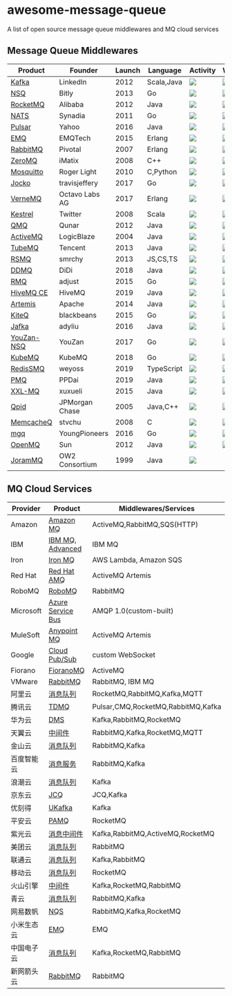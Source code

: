 # awesome-message-queue
A list of open source message queue middlewares and MQ cloud services

## Message Queue Middlewares

| Product                                                   | Founder        | Launch | Language   | Activity                                                                                            | Watchers                                                                    | Forks                                                                                                     | Stars                                                                                                     |
|-----------------------------------------------------------|----------------|--------|------------|-----------------------------------------------------------------------------------------------------|-----------------------------------------------------------------------------|-----------------------------------------------------------------------------------------------------------|-----------------------------------------------------------------------------------------------------------|
| [Kafka](https://kafka.apache.org)                         | LinkedIn       | 2012   | Scala,Java | ![](https://img.shields.io/github/last-commit/apache/kafka)                                         | ![](https://img.shields.io/github/watchers/apache/kafka)                    | ![](https://img.shields.io/github/forks/apache/kafka)                                                     | ![](https://img.shields.io/github/stars/apache/kafka)                                                     |
| [NSQ](https://nsq.io)                                     | Bitly          | 2013   | Go         | ![](https://img.shields.io/github/last-commit/nsqio/nsq)                                            | ![](https://img.shields.io/github/watchers/nsqio/nsq)                       | ![](https://img.shields.io/github/forks/nsqio/nsq)                                                        | ![](https://img.shields.io/github/stars/nsqio/nsq)                                                        |
| [RocketMQ](https://rocketmq.apache.org)                   | Alibaba        | 2012   | Java       | ![](https://img.shields.io/github/last-commit/apache/rocketmq)                                      | ![](https://img.shields.io/github/watchers/apache/rocketmq)                 | ![](https://img.shields.io/github/forks/apache/rocketmq)                                                  | ![](https://img.shields.io/github/stars/apache/rocketmq)                                                  |
| [NATS](https://nats.io/)                                  | Synadia        | 2011   | Go         | ![](https://img.shields.io/github/last-commit/nats-io/nats-server)                                  | ![](https://img.shields.io/github/watchers/nats-io/nats-server)             | ![](https://img.shields.io/github/forks/nats-io/nats-server)                                              | ![](https://img.shields.io/github/stars/nats-io/nats-server)                                              |
| [Pulsar](https://pulsar.apache.org)                       | Yahoo          | 2016   | Java       | ![](https://img.shields.io/github/last-commit/apache/pulsar)                                        | ![](https://img.shields.io/github/watchers/apache/pulsar)                   | ![](https://img.shields.io/github/forks/apache/pulsar)                                                    | ![](https://img.shields.io/github/stars/apache/pulsar)                                                    |
| [EMQ](https://www.emqx.io/)                               | EMQTech        | 2015   | Erlang     | ![](https://img.shields.io/github/last-commit/emqx/emqx)                                            | ![](https://img.shields.io/github/watchers/emqx/emqx)                       | ![](https://img.shields.io/github/forks/emqx/emqx)                                                        | ![](https://img.shields.io/github/stars/emqx/emqx)                                                        |
| [RabbitMQ](https://www.rabbitmq.com)                      | Pivotal        | 2007   | Erlang     | ![](https://img.shields.io/github/last-commit/rabbitmq/rabbitmq-server)                             | ![](https://img.shields.io/github/watchers/rabbitmq/rabbitmq-server)        | ![](https://img.shields.io/github/forks/rabbitmq/rabbitmq-server)                                         | ![](https://img.shields.io/github/stars/rabbitmq/rabbitmq-server)                                         |
| [ZeroMQ](https://zeromq.org)                              | iMatix         | 2008   | C++        | ![](https://img.shields.io/github/last-commit/zeromq/libzmq)                                        | ![](https://img.shields.io/github/watchers/zeromq/libzmq)                   | ![](https://img.shields.io/github/forks/zeromq/libzmq)                                                    | ![](https://img.shields.io/github/stars/zeromq/libzmq)                                                    |
| [Mosquitto](https://mosquitto.org/)                       | Roger Light    | 2010   | C,Python   | ![](https://img.shields.io/github/last-commit/eclipse/mosquitto)                                    | ![](https://img.shields.io/github/watchers/eclipse/mosquitto)               | ![](https://img.shields.io/github/forks/eclipse/mosquitto)                                                | ![](https://img.shields.io/github/stars/eclipse/mosquitto)                                                |
| [Jocko](https://github.com/travisjeffery/jocko)           | travisjeffery  | 2017   | Go         | ![](https://img.shields.io/github/last-commit/travisjeffery/jocko)                                  | ![](https://img.shields.io/github/watchers/travisjeffery/jocko)             | ![](https://img.shields.io/github/forks/travisjeffery/jocko)                                              | ![](https://img.shields.io/github/stars/travisjeffery/jocko)                                              |
| [VerneMQ](https://vernemq.com)                            | Octavo Labs AG | 2017   | Erlang     | ![](https://img.shields.io/github/last-commit/vernemq/vernemq)                                      | ![](https://img.shields.io/github/watchers/vernemq/vernemq)                 | ![](https://img.shields.io/github/forks/vernemq/vernemq)                                                  | ![](https://img.shields.io/github/stars/vernemq/vernemq)                                                  |
| [Kestrel](https://twitter.github.io/kestrel)              | Twitter        | 2008   | Scala      | ![](https://img.shields.io/github/last-commit/twitter-archive/kestrel)                              | ![](https://img.shields.io/github/watchers/twitter-archive/kestrel)         | ![](https://img.shields.io/github/forks/twitter-archive/kestrel)                                          | ![](https://img.shields.io/github/stars/twitter-archive/kestrel)                                          |
| [QMQ](https://github.com/qunarcorp/qmq)                   | Qunar          | 2012   | Java       | ![](https://img.shields.io/github/last-commit/qunarcorp/qmq)                                        | ![](https://img.shields.io/github/watchers/qunarcorp/qmq)                   | ![](https://img.shields.io/github/forks/qunarcorp/qmq)                                                    | ![](https://img.shields.io/github/stars/qunarcorp/qmq)                                                    |
| [ActiveMQ](https://activemq.apache.org)                   | LogicBlaze     | 2004   | Java       | ![](https://img.shields.io/github/last-commit/apache/activemq)                                      | ![](https://img.shields.io/github/watchers/apache/activemq)                 | ![](https://img.shields.io/github/forks/apache/activemq)                                                  | ![](https://img.shields.io/github/stars/apache/activemq)                                                  |
| [TubeMQ](https://tubemq.apache.org)                       | Tencent        | 2013   | Java       | ![](https://img.shields.io/github/last-commit/Tencent/TubeMQ)                                       | ![](https://img.shields.io/github/watchers/Tencent/TubeMQ)                  | ![](https://img.shields.io/github/forks/Tencent/TubeMQ)                                                   | ![](https://img.shields.io/github/stars/Tencent/TubeMQ)                                                   |
| [RSMQ](https://github.com/smrchy/rsmq)                    | smrchy         | 2013   | JS,CS,TS   | ![](https://img.shields.io/github/last-commit/smrchy/rsmq)                                          | ![](https://img.shields.io/github/watchers/smrchy/rsmq)                     | ![](https://img.shields.io/github/forks/smrchy/rsmq)                                                      | ![](https://img.shields.io/github/stars/smrchy/rsmq)                                                      |
| [DDMQ](https://github.com/didi/DDMQ)                      | DiDi           | 2018   | Java       | ![](https://img.shields.io/github/last-commit/didi/DDMQ)                                            | ![](https://img.shields.io/github/watchers/didi/DDMQ)                       | ![](https://img.shields.io/github/forks/didi/DDMQ)                                                        | ![](https://img.shields.io/github/stars/didi/DDMQ)                                                        |
| [RMQ](https://github.com/adjust/rmq)                      | adjust         | 2015   | Go         | ![](https://img.shields.io/github/last-commit/adjust/rmq)                                           | ![](https://img.shields.io/github/watchers/adjust/rmq)                      | ![](https://img.shields.io/github/forks/adjust/rmq)                                                       | ![](https://img.shields.io/github/stars/adjust/rmq)                                                       |
| [HiveMQ CE](https://www.hivemq.com/)                      | HiveMQ         | 2019   | Java       | ![](https://img.shields.io/github/last-commit/hivemq/hivemq-community-edition)                      | ![](https://img.shields.io/github/watchers/hivemq/hivemq-community-edition) | ![](https://img.shields.io/github/forks/hivemq/hivemq-community-edition)                                  | ![](https://img.shields.io/github/stars/hivemq/hivemq-community-edition)                                  |
| [Artemis](https://activemq.apache.org/components/artemis) | Apache         | 2014   | Java       | ![](https://img.shields.io/github/last-commit/apache/activemq-artemis)                              | ![](https://img.shields.io/github/watchers/apache/activemq-artemis)         | ![](https://img.shields.io/github/forks/apache/activemq-artemis)                                          | ![](https://img.shields.io/github/stars/apache/activemq-artemis)                                          |
| [KiteQ](https://github.com/blackbeans/kiteq)              | blackbeans     | 2015   | Go         | ![](https://img.shields.io/github/last-commit/blackbeans/kiteq)                                     | ![](https://img.shields.io/github/watchers/blackbeans/kiteq)                | ![](https://img.shields.io/github/forks/blackbeans/kiteq)                                                 | ![](https://img.shields.io/github/stars/blackbeans/kiteq)                                                 |
| [Jafka](https://github.com/adyliu/jafka)                  | adyliu         | 2016   | Java       | ![](https://img.shields.io/github/last-commit/adyliu/jafka)                                         | ![](https://img.shields.io/github/watchers/adyliu/jafka)                    | ![](https://img.shields.io/github/forks/adyliu/jafka)                                                     | ![](https://img.shields.io/github/stars/adyliu/jafka)                                                     |
| [YouZan-NSQ](https://github.com/youzan/nsq)               | YouZan         | 2017   | Go         | ![](https://img.shields.io/github/last-commit/youzan/nsq)                                           | ![](https://img.shields.io/github/watchers/youzan/nsq)                      | ![](https://img.shields.io/github/forks/youzan/nsq)                                                       | ![](https://img.shields.io/github/stars/youzan/nsq)                                                       |
| [KubeMQ](https://kubemq.io)                               | KubeMQ         | 2018   | Go         | ![](https://img.shields.io/github/last-commit/kubemq-io/kubemq-community)                           | ![](https://img.shields.io/github/watchers/kubemq-io/kubemq-community)      | ![](https://img.shields.io/github/forks/kubemq-io/kubemq-community)                                       | ![](https://img.shields.io/github/stars/kubemq-io/kubemq-community)                                       |
| [RedisSMQ](https://github.com/weyoss/redis-smq)           | weyoss         | 2019   | TypeScript | ![](https://img.shields.io/github/last-commit/weyoss/redis-smq)                                     | ![](https://img.shields.io/github/watchers/weyoss/redis-smq)                | ![](https://img.shields.io/github/forks/weyoss/redis-smq)                                                 | ![](https://img.shields.io/github/stars/weyoss/redis-smq)                                                 |
| [PMQ](https://github.com/ppdaicorp/pmq)                   | PPDai          | 2019   | Java       | ![](https://img.shields.io/github/last-commit/ppdaicorp/pmq)                                        | ![](https://img.shields.io/github/watchers/ppdaicorp/pmq)                   | ![](https://img.shields.io/github/forks/ppdaicorp/pmq)                                                    | ![](https://img.shields.io/github/stars/ppdaicorp/pmq)                                                    |
| [XXL-MQ](https://www.xuxueli.com/xxl-mq/)                 | xuxueli        | 2015   | Java       | ![](https://img.shields.io/github/last-commit/xuxueli/xxl-mq)                                       | ![](https://img.shields.io/github/watchers/xuxueli/xxl-mq)                  | ![](https://img.shields.io/github/forks/xuxueli/xxl-mq)                                                   | ![](https://img.shields.io/github/stars/xuxueli/xxl-mq)                                                   |
| [Qpid](https://github.com/apache/qpid)                    | JPMorgan Chase | 2005   | Java,C++   | ![](https://img.shields.io/github/last-commit/apache/qpid)                                          | ![](https://img.shields.io/github/watchers/apache/qpid)                     | ![](https://img.shields.io/github/forks/apache/qpid)                                                      | ![](https://img.shields.io/github/stars/apache/qpid)                                                      |
| [MemcacheQ](http://memcachedb.org/memcacheq)              | stvchu         | 2008   | C          | ![](https://img.shields.io/github/last-commit/stvchu/memcacheq)                                     | ![](https://img.shields.io/github/watchers/stvchu/memcacheq)                | ![](https://img.shields.io/github/forks/stvchu/memcacheq)                                                 | ![](https://img.shields.io/github/stars/stvchu/memcacheq)                                                 |
| [mgq](https://github.com/YoungPioneers/mgq)               | YoungPioneers  | 2016   | Go         | ![](https://img.shields.io/github/last-commit/YoungPioneers/mgq)                                    | ![](https://img.shields.io/github/watchers/YoungPioneers/mgq)               | ![](https://img.shields.io/github/forks/YoungPioneers/mgq)                                                | ![](https://img.shields.io/github/stars/YoungPioneers/mgq)                                                |
| [OpenMQ](https://javaee.github.io/openmq)                 | Sun            | 2012   | Java       | ![](https://img.shields.io/github/last-commit/eclipse-ee4j/openmq)                                  | ![](https://img.shields.io/github/watchers/eclipse-ee4j/openmq)             | ![](https://img.shields.io/github/forks/eclipse-ee4j/openmq)                                              | ![](https://img.shields.io/github/stars/eclipse-ee4j/openmq)                                              |
| [JoramMQ](https://joram.ow2.io/)                          | OW2 Consortium | 1999   | Java       | ![](https://img.shields.io/gitlab/last-commit/joram/joram?gitlab_url=https%3A%2F%2Fgitlab.ow2.org)  |                                                                             | ![](https://img.shields.io/gitlab/forks/joram/joram?gitlab_url=https%3A%2F%2Fgitlab.ow2.org&style=social) | ![](https://img.shields.io/gitlab/stars/joram/joram?gitlab_url=https%3A%2F%2Fgitlab.ow2.org&style=social) |

## MQ Cloud Services

| Provider  | Product                                                                                             | Middlewares/Services               |
|-----------|-----------------------------------------------------------------------------------------------------|------------------------------------|
| Amazon    | [Amazon MQ](https://aws.amazon.com/amazon-mq/)                                                      | ActiveMQ,RabbitMQ,SQS(HTTP)        |
| IBM       | [IBM MQ](https://www.ibm.com/products/mq), [Advanced](https://www.ibm.com/products/mq/advanced)     | IBM MQ                             |
| Iron      | [Iron MQ](https://www.iron.io/mq)                                                                   | AWS Lambda, Amazon SQS             |
| Red Hat   | [Red Hat AMQ](https://www.redhat.com/zh/technologies/jboss-middleware/amq)                          | ActiveMQ Artemis                   |
| RoboMQ    | [RoboMQ](https://www.robomq.io/)                                                                    | RabbitMQ                           |
| Microsoft | [Azure Service Bus](https://azure.microsoft.com/en-us/products/service-bus/)                        | AMQP 1.0(custom-built)             |
| MuleSoft  | [Anypoint MQ](https://www.mulesoft.com/platform/anypoint-mq-message-queue)                          | ActiveMQ Artemis                   |
| Google    | [Cloud Pub/Sub](https://cloud.google.com/pubsub)                                                    | custom WebSocket                   |
| Fiorano   | [FioranoMQ](https://www.fiorano.com/products/fiorano_mq)                                            | ActiveMQ                           |
| VMware    | [RabbitMQ](https://tanzu.vmware.com/rabbitmq)                                                       | RabbitMQ, IBM MQ                   |
| 阿里云       | [消息队列](https://www.aliyun.com/product/ons)                                                          | RocketMQ,RabbitMQ,Kafka,MQTT       |
| 腾讯云       | [TDMQ](https://cloud.tencent.com/product/tdmq)                                                      | Pulsar,CMQ,RocketMQ,RabbitMQ,Kafka |
| 华为云       | [DMS](https://www.hwc.cn/Mddleware/dms.html)                                                        | Kafka,RabbitMQ,RocketMQ            |
| 天翼云       | [中间件](https://www.ctyun.cn/document/search/%E4%B8%AD%E9%97%B4%E4%BB%B6)                             | RabbitMQ,Kafka,RocketMQ,MQTT       |
| 金山云       | [消息队列](https://www.ksyun.com/ns/search.html?value=%E6%B6%88%E6%81%AF)                               | RabbitMQ,Kafka                     |
| 百度智能云     | [消息服务](https://cloud.baidu.com/search.html?q=%E6%B6%88%E6%81%AF)                                    | RabbitMQ,Kafka                     |
| 浪潮云       | [消息队列](https://cloud.inspur.com/product/KAFKA/)                                                     | Kafka                              |
| 京东云       | [JCQ](https://www.jdcloud.com/cn/products/message-queue)                                            | JCQ,Kafka                          |
| 优刻得       | [UKafka](https://www.ucloud.cn/site/product/ukafka.html)                                            | Kafka                              |
| 平安云       | [PAMQ](https://yun.pingan.com/ssr/products/PAMQ)                                                    | RocketMQ                           |
| 紫光云       | [消息中间件](https://www.unicloud.com/search/document.html?word=%E6%B6%88%E6%81%AF%E9%98%9F%E5%88%97)    | Kafka,RabbitMQ,ActiveMQ,RocketMQ   |
| 美团云       | [消息队列](https://www.mtyun.com/product/rabbitmq)                                                      | RabbitMQ                           |
| 联通云       | [消息队列](https://www.cucloud.cn/searchResult.html?keyword=%E6%B6%88%E6%81%AF%E9%98%9F%E5%88%97)       | Kafka,RabbitMQ                     |
| 移动云       | [消息队列](https://ecloud.he.chinamobile.com/product-introduction/rocketmq)                             | RocketMQ                           |
| 火山引擎      | [中间件](https://www.volcengine.com/product/list)                                                      | Kafka,RocketMQ,RabbitMQ            |
| 青云        | [消息队列](https://www.qingcloud.com/ss?q=%E6%B6%88%E6%81%AF%E9%98%9F%E5%88%97)                         | RabbitMQ,Kafka                     |
| 网易数帆      | [NQS](https://sf.163.com/product/nqs)                                                               | RabbitMQ,Kafka,RocketMQ            |
| 小米生态云     | [EMQ](https://cnbj6.cloud.mi.com/#/index/product/emq)                                               | EMQ                                |
| 中国电子云     | [消息队列](https://www.cecloud.com/dynamic/search-result/105?word=%E6%B6%88%E6%81%AF%E9%98%9F%E5%88%97) | Kafka,RocketMQ,RabbitMQ            |
| 新网箭头云     | [RabbitMQ](http://www.xinnet.com/cs/rabbitmq.html)                                                  | RabbitMQ                           |
